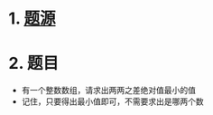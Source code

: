 # 1. [题源](https://fishc.com.cn/forum.php?mod=viewthread&tid=85148&ctid=588)


# 2. 题目

- 有一个整数数组，请求出两两之差绝对值最小的值
- 记住，只要得出最小值即可，不需要求出是哪两个数

